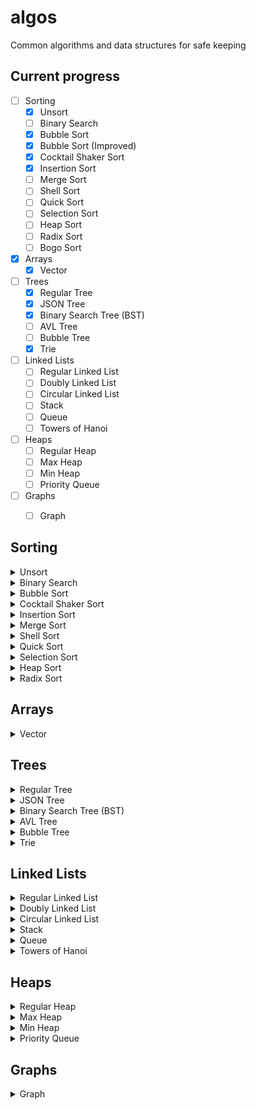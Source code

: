 # algos
Common algorithms and data structures for safe keeping

## Current progress
- [ ] Sorting
  - [x] Unsort
  - [ ] Binary Search
  - [x] Bubble Sort
  - [x] Bubble Sort (Improved)
  - [x] Cocktail Shaker Sort
  - [x] Insertion Sort
  - [ ] Merge Sort
  - [ ] Shell Sort
  - [ ] Quick Sort
  - [ ] Selection Sort
  - [ ] Heap Sort
  - [ ] Radix Sort
  - [ ] Bogo Sort
- [x] Arrays
  - [x] Vector
- [ ] Trees
  - [x] Regular Tree
  - [x] JSON Tree
  - [x] Binary Search Tree (BST)
  - [ ] AVL Tree
  - [ ] Bubble Tree
  - [x] Trie
- [ ] Linked Lists
  - [ ] Regular Linked List
  - [ ] Doubly Linked List
  - [ ] Circular Linked List
  - [ ] Stack
  - [ ] Queue
  - [ ] Towers of Hanoi
- [ ] Heaps
  - [ ] Regular Heap
  - [ ] Max Heap
  - [ ] Min Heap
  - [ ] Priority Queue
- [ ] Graphs
  - [ ] Graph


## Sorting
<details>
<summary>Unsort</summary>

### Unsort
To be implemented.

</details>

<details>
<summary>Binary Search</summary>

### Binary Search
To be implemented.

</details>

<details>
<summary>Bubble Sort</summary>

### Bubble Sort
To be implemented.

</details>

<details>
<summary>Cocktail Shaker Sort</summary>

### Cocktail Shaker Sort
To be implemented.

</details>

<details>
<summary>Insertion Sort</summary>

### Insertion Sort
To be implemented.

</details>

<details>
<summary>Merge Sort</summary>

### Merge Sort
To be implemented.

</details>

<details>
<summary>Shell Sort</summary>

### Shell Sort
To be implemented.

</details>

<details>
<summary>Quick Sort</summary>

### Quick Sort
To be implemented.

</details>

<details>
<summary>Selection Sort</summary>

### Selection Sort
To be implemented.

</details>

<details>
<summary>Heap Sort</summary>

### Heap Sort
To be implemented.

</details>

<details>
<summary>Radix Sort</summary>

### Radix Sort
To be implemented.

</details>

## Arrays
<details>
<summary>Vector</summary>

### Vector
A dynamically resizeable array. Implemented via the `Vector` class in `vector.py`.

*Create a new vector:*
```
>>> from vector import Vector
>>> v = Vector()
>>> v.size
0
>>> v.capacity
0
>>> v.is_empty
True
>>> v
[]
```

*Vector automatically doubles in size as its size exceeds its capacity:*
```
>>> v
[1, 2, 3]
>>> v.size
3
>>> v.capacity
4
>>> v.append([4, 5, 6])
>>> v
[1, 2, 3, 4, 5, 6]
>>> v.size
6
>>> v.capacity
8
```

*Access elements with `at`:*
```
>>> v
[1, 2, 3]
>>> v.at(1)
2
```

*Vectors are iterable:*
```
>>> v
[1, 2, 3]
>>> l = list(v)
>>> l
[1, 2, 3]
```

*Add to the vector with `prepend`, `append`, and `insert`:*
```
>>> v
[]
>>> v.append('end')
>>> v
['end']
>>> v.prepend('start')
>>> v
['start', 'end']
>>> v.insert(1, 'mid')
>>> v
['start', 'mid', 'end']
```

*`prepend` and `append` work with lists, too:*
```
>>> v
[]
>>> v.append([1, 2, 3])
>>> v
[1, 2, 3]
>>> v.prepend([1, 2, 3])
>>> v
[3, 2, 1, 1, 2, 3]
```

*Remove from the vector with `delete`, `remove`, and `pop`:*
```
>>> v
['a', 'b', 'c', 'd']
>>> v.delete(1)
>>> v
['a', 'c', 'd']
>>> v.remove('d')
>>> v
['a', 'c']
>>> v.pop()
'c'
>>> v
['a']
```

*You can search the vector, too:*
```
>>> v
['red', 'blue', 'green']
>>> v.index('red')
0
>>> v.index('yellow')
-1
```

</details>

## Trees
<details>
<summary>Regular Tree</summary>
    
### Regular Tree
A basic tree data structure. Implemented via the `TreeNode` class in `trees.py`.

*Create standard trees and tree nodes:*
```
>>> from trees import TreeNode
>>> root = TreeNode(5)
>>> root.children.append(TreeNode('abc'))
>>> root.children.append(TreeNode('def'))
>>> root.children[0].children.append(TreeNode('1.5'))
>>> root.print_tree()
└── 4
    ├── abc
    |   └── 1.5
    └── def
```
*Each `TreeNode` has a `value` field and a `children` field:*
```
>>> root = TreeNode(5)
>>> root.value
5
>>> root.children
[]
```
</details>

<details>
<summary>JSON Tree</summary>

### JSON Tree
A tree data structure that can be built from a JSON file containing a flattened tree represented by lists of nodes and edges. Implemented in the `JSONTree` and `JSONTreeNode` classes in `trees.py`.

*For larger trees, you can store them in a JSON file:*
```
>>> from trees import JSONTree, JSONTreeNode
>>> root = JSONTree('tree.json')
>>> root.print_tree()
└── first
    ├── second
    |   └── sixth
    ├── third
    └── fourth
        └── fifth
```
*See [`tree.json`](https://github.com/wcarhart/algos/blob/master/tree.json) for reference*
</details>

<details>
<summary>Binary Search Tree (BST)</summary>

### Binary Search Tree (BST)
A basic BST data structure. Implemented via the `BSTreeNode` class in `trees.py`.

*Construct a BST and insert nodes into it:*
```
>>> from trees import BSTreeNode
>>> root = BSTreeNode(3)
>>> root.insert(2)
>>> root.insert(5)
>>> root.insert(7)
>>> root.insert(1)
>>> root.insert(2.5)
```

*Pretty print the tree:*
```
>>> root.display()
  ___3  
 /    \ 
 2_   5 
/  \   \
1 2.5  7
```

*Print the tree level-by-level, via a breadth-first traversal:*
```
>>> root.print_tree_breadth_first()
3 
2 5 
1 2.5 7 
```

*Perform a depth first search:*
```
>>> root.dfs(5)
True
>>> root.dfs(10)
False
```

*Return a sorted list from the tree, via a depth-first traversal:*
```
>>> root.sorted_traversal()
1
2
2.5
3
5
7
```

*Return the nth smallest number in the tree:*
```
>>> root.get_smallest_element()
1
>>> root.get_smallest_element(n=3)
2.5
```

*Get the number of nodes in the tree:*
```
>>> root.count_nodes()
6
```

*Get the height of a tree:*
```
>>> root.get_height()
3
```

*Get the minimum and maximum values in the tree:*
```
>>> root.get_min()
1
>>> root.get_max()
7
```

*Remove a value from the tree:*
```
>>> root.remove(2)
>>> root.display()
 ___3  
/    \ 
1_   5 
  \   \
 2.5  7
```

*Get the next biggest value in the tree:*
```
>>> root.get_successor(2.5)
3
>>> root.get_successor(7)
None
```

</details>

<details>
<summary>AVL Tree</summary>

### AVL Tree
To be implemented.

</details>

<details>
<summary>Bubble Tree</summary>

### Bubble Tree
To be implemented.

</details>

<details>
<summary>Trie</summary>
  

### Trie
A basic Trie data structure. Implemented via the `Trie` and `TrieNode` classes in `trees.py`.

*Build a standard trie:*
```
>>> from trees import Trie, TrieNode
>>> root = Trie('to', 5)
>>> root.insert('tea', 3)
>>> root.insert('A', 15)
>>> root.insert('inn', 9)
>>> root.insert('ted', 4)
>>> root.insert('to', 7)
>>> root.insert('i', 11)
>>> root.insert('in', 5)
>>> root.insert('ten', 12)
>>> root.print_trie()
--> A, t, i
    A (15) --> 
    t () --> to, te
        to (7) --> 
        te () --> tea, ted, ten
            tea (3) --> 
            ted (4) --> 
            ten (12) --> 
    i (11) --> in
        in (5) --> inn
            inn (9) --> 
```

*Retrieve values, similar to a dictionary lookup:*
```
>>> root.get('tea')
3
>>> root.get('bleh')
None
```
</details>

## Linked Lists
<details>
<summary>Regular Linked List</summary>

### Regular Linked List
To be implemented.

</details>

<details>
<summary>Doubly Linked List</summary>

### Doubly Linked List
To be implemented.

</details>

<details>
<summary>Circular Linked List</summary>

### Circular Linked List
To be implemented.

</details>

<details>
<summary>Stack</summary>

### Stack
To be implemented.

</details>

<details>
<summary>Queue</summary>

### Queue
To be implemented.

</details>

<details>
<summary>Towers of Hanoi</summary>

### Towers of Hanoi
To be implemented.

</details>

## Heaps
<details>
<summary>Regular Heap</summary>

### Regular Heap
To be implemented.

</details>

<details>
<summary>Max Heap</summary>

### Max Heap
To be implemented.

</details>

<details>
<summary>Min Heap</summary>

### Min Heap
To be implemented.

</details>

<details>
<summary>Priority Queue</summary>

### Priority Queue
To be implemented.

</details>

## Graphs
<details>
<summary>Graph</summary>

### Graph
To be implemented.

</details>
